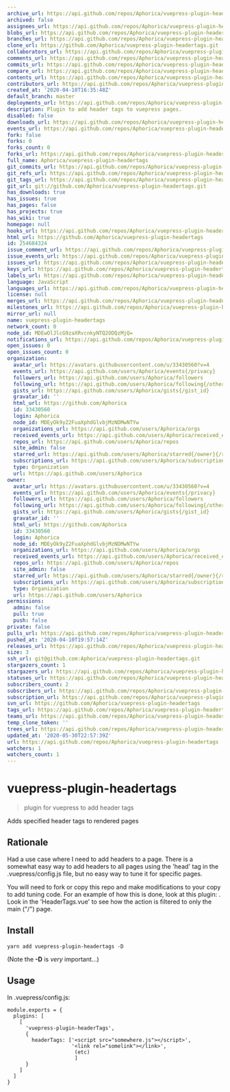 ```yaml
---
archive_url: https://api.github.com/repos/Aphorica/vuepress-plugin-headertags/{archive_format}{/ref}
archived: false
assignees_url: https://api.github.com/repos/Aphorica/vuepress-plugin-headertags/assignees{/user}
blobs_url: https://api.github.com/repos/Aphorica/vuepress-plugin-headertags/git/blobs{/sha}
branches_url: https://api.github.com/repos/Aphorica/vuepress-plugin-headertags/branches{/branch}
clone_url: https://github.com/Aphorica/vuepress-plugin-headertags.git
collaborators_url: https://api.github.com/repos/Aphorica/vuepress-plugin-headertags/collaborators{/collaborator}
comments_url: https://api.github.com/repos/Aphorica/vuepress-plugin-headertags/comments{/number}
commits_url: https://api.github.com/repos/Aphorica/vuepress-plugin-headertags/commits{/sha}
compare_url: https://api.github.com/repos/Aphorica/vuepress-plugin-headertags/compare/{base}...{head}
contents_url: https://api.github.com/repos/Aphorica/vuepress-plugin-headertags/contents/{+path}
contributors_url: https://api.github.com/repos/Aphorica/vuepress-plugin-headertags/contributors
created_at: '2020-04-10T16:35:48Z'
default_branch: master
deployments_url: https://api.github.com/repos/Aphorica/vuepress-plugin-headertags/deployments
description: Plugin to add header tags to vuepress pages.
disabled: false
downloads_url: https://api.github.com/repos/Aphorica/vuepress-plugin-headertags/downloads
events_url: https://api.github.com/repos/Aphorica/vuepress-plugin-headertags/events
fork: false
forks: 0
forks_count: 0
forks_url: https://api.github.com/repos/Aphorica/vuepress-plugin-headertags/forks
full_name: Aphorica/vuepress-plugin-headertags
git_commits_url: https://api.github.com/repos/Aphorica/vuepress-plugin-headertags/git/commits{/sha}
git_refs_url: https://api.github.com/repos/Aphorica/vuepress-plugin-headertags/git/refs{/sha}
git_tags_url: https://api.github.com/repos/Aphorica/vuepress-plugin-headertags/git/tags{/sha}
git_url: git://github.com/Aphorica/vuepress-plugin-headertags.git
has_downloads: true
has_issues: true
has_pages: false
has_projects: true
has_wiki: true
homepage: null
hooks_url: https://api.github.com/repos/Aphorica/vuepress-plugin-headertags/hooks
html_url: https://github.com/Aphorica/vuepress-plugin-headertags
id: 254684324
issue_comment_url: https://api.github.com/repos/Aphorica/vuepress-plugin-headertags/issues/comments{/number}
issue_events_url: https://api.github.com/repos/Aphorica/vuepress-plugin-headertags/issues/events{/number}
issues_url: https://api.github.com/repos/Aphorica/vuepress-plugin-headertags/issues{/number}
keys_url: https://api.github.com/repos/Aphorica/vuepress-plugin-headertags/keys{/key_id}
labels_url: https://api.github.com/repos/Aphorica/vuepress-plugin-headertags/labels{/name}
language: JavaScript
languages_url: https://api.github.com/repos/Aphorica/vuepress-plugin-headertags/languages
license: null
merges_url: https://api.github.com/repos/Aphorica/vuepress-plugin-headertags/merges
milestones_url: https://api.github.com/repos/Aphorica/vuepress-plugin-headertags/milestones{/number}
mirror_url: null
name: vuepress-plugin-headertags
network_count: 0
node_id: MDEwOlJlcG9zaXRvcnkyNTQ2ODQzMjQ=
notifications_url: https://api.github.com/repos/Aphorica/vuepress-plugin-headertags/notifications{?since,all,participating}
open_issues: 0
open_issues_count: 0
organization:
  avatar_url: https://avatars.githubusercontent.com/u/33430560?v=4
  events_url: https://api.github.com/users/Aphorica/events{/privacy}
  followers_url: https://api.github.com/users/Aphorica/followers
  following_url: https://api.github.com/users/Aphorica/following{/other_user}
  gists_url: https://api.github.com/users/Aphorica/gists{/gist_id}
  gravatar_id: ''
  html_url: https://github.com/Aphorica
  id: 33430560
  login: Aphorica
  node_id: MDEyOk9yZ2FuaXphdGlvbjMzNDMwNTYw
  organizations_url: https://api.github.com/users/Aphorica/orgs
  received_events_url: https://api.github.com/users/Aphorica/received_events
  repos_url: https://api.github.com/users/Aphorica/repos
  site_admin: false
  starred_url: https://api.github.com/users/Aphorica/starred{/owner}{/repo}
  subscriptions_url: https://api.github.com/users/Aphorica/subscriptions
  type: Organization
  url: https://api.github.com/users/Aphorica
owner:
  avatar_url: https://avatars.githubusercontent.com/u/33430560?v=4
  events_url: https://api.github.com/users/Aphorica/events{/privacy}
  followers_url: https://api.github.com/users/Aphorica/followers
  following_url: https://api.github.com/users/Aphorica/following{/other_user}
  gists_url: https://api.github.com/users/Aphorica/gists{/gist_id}
  gravatar_id: ''
  html_url: https://github.com/Aphorica
  id: 33430560
  login: Aphorica
  node_id: MDEyOk9yZ2FuaXphdGlvbjMzNDMwNTYw
  organizations_url: https://api.github.com/users/Aphorica/orgs
  received_events_url: https://api.github.com/users/Aphorica/received_events
  repos_url: https://api.github.com/users/Aphorica/repos
  site_admin: false
  starred_url: https://api.github.com/users/Aphorica/starred{/owner}{/repo}
  subscriptions_url: https://api.github.com/users/Aphorica/subscriptions
  type: Organization
  url: https://api.github.com/users/Aphorica
permissions:
  admin: false
  pull: true
  push: false
private: false
pulls_url: https://api.github.com/repos/Aphorica/vuepress-plugin-headertags/pulls{/number}
pushed_at: '2020-04-10T19:57:14Z'
releases_url: https://api.github.com/repos/Aphorica/vuepress-plugin-headertags/releases{/id}
size: 3
ssh_url: git@github.com:Aphorica/vuepress-plugin-headertags.git
stargazers_count: 1
stargazers_url: https://api.github.com/repos/Aphorica/vuepress-plugin-headertags/stargazers
statuses_url: https://api.github.com/repos/Aphorica/vuepress-plugin-headertags/statuses/{sha}
subscribers_count: 2
subscribers_url: https://api.github.com/repos/Aphorica/vuepress-plugin-headertags/subscribers
subscription_url: https://api.github.com/repos/Aphorica/vuepress-plugin-headertags/subscription
svn_url: https://github.com/Aphorica/vuepress-plugin-headertags
tags_url: https://api.github.com/repos/Aphorica/vuepress-plugin-headertags/tags
teams_url: https://api.github.com/repos/Aphorica/vuepress-plugin-headertags/teams
temp_clone_token: ''
trees_url: https://api.github.com/repos/Aphorica/vuepress-plugin-headertags/git/trees{/sha}
updated_at: '2020-05-30T22:57:39Z'
url: https://api.github.com/repos/Aphorica/vuepress-plugin-headertags
watchers: 1
watchers_count: 1
---
```


# vuepress-plugin-headertags

> plugin for vuepress to add header tags

Adds specified header tags to rendered pages

## Rationale
Had a use case where I need to add headers to a page.  There is a somewhat easy way to add headers to all pages using the 'head' tag in the .vuepress/config.js file, but no easy way to tune it for specific pages.

You will need to fork or copy this repo and make modifications to your copy to add tuning code.  For an example of how this is done, look at this plugin: [](vuepress-plugin-netlifycms).  Look in the 'HeaderTags.vue' to see how the action is filtered to only the main ("/") page.

## Install

```
yarn add vuepress-plugin-headertags -D
```

(Note the __-D__ is _very_ important...)

## Usage
In .vuepress/config.js:
```
module.exports = {
  plugins: [
    [
      'vuepress-plugin-headerTags',
      {
        headerTags: ['<script src="somewhere.js"></script>',
                     '<link rel="somelink"></link>',
                      (etc)
                      ]
      }
    ]
  ]
}
```
